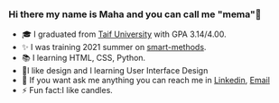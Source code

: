 ### Hi there my name is Maha and you can call me "mema":heart_decoration:

<!--
**Maha-Aljuaid/Maha-Aljuaid** is a ✨ _special_ ✨ repository because its `README.md` (this file) appears on your GitHub profile.

Here are some ideas to get you started:-->

- :mortar_board: I graduated from [Taif University](https://www.tu.edu.sa/) with GPA 3.14/4.00.
- :sparkles: I was training 2021 summer on [smart-methods](https://github.com/smart-methods).
- :books: I learning HTML, CSS, Python.
- 💟I like design and I learning User Interface Design
- 💬 If you want ask me anything you can reach me in [Linkedin](https://www.linkedin.com/in/maha-aljuaid/), [Email](https://mahaaljuaid96@gmail.com)
- ⚡ Fun fact:I like candles.

